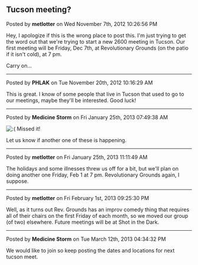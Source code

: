 ## Tucson meeting?
Posted by **metlotter** on Wed November 7th, 2012 10:26:56 PM

Hey, I apologize if this is the wrong place to post this. I'm just trying to get the word out that we're trying to start a new 2600 meeting in Tucson. Our first meeting will be Friday, Dec 7th, at Revolutionary Grounds (on the patio if it isn't cold), at 7 pm. 

Carry on...

--------------------------------------------------------------------------------

Posted by **PHLAK** on Tue November 20th, 2012 10:16:29 AM

This is great.  I know of some people that live in Tucson that used to go to our meetings, maybe they'll be interested.  Good luck!

--------------------------------------------------------------------------------

Posted by **Medicine Storm** on Fri January 25th, 2013 07:49:38 AM

<!-- s:( --><img src="{SMILIES_PATH}/icon_e_sad.gif" alt=":(" title="Sad" /><!-- s:( --> Missed it!

Let us know if another one of these is happening.

--------------------------------------------------------------------------------

Posted by **metlotter** on Fri January 25th, 2013 11:11:49 AM

The holidays and some illnesses threw us off for a bit, but we'll plan on doing another one Friday, Feb 1 at 7 pm. Revolutionary Grounds again, I suppose.

--------------------------------------------------------------------------------

Posted by **metlotter** on Fri February 1st, 2013 09:25:30 PM

Well, as it turns out Rev. Grounds has an improv comedy thing that requires all of their chairs on the first Friday of each month, so we moved our group (of two) elsewhere. Future meetings will be at Shot in the Dark.

--------------------------------------------------------------------------------

Posted by **Medicine Storm** on Tue March 12th, 2013 04:34:32 PM

We would like to join so keep posting the dates and locations for next tucson meet.
